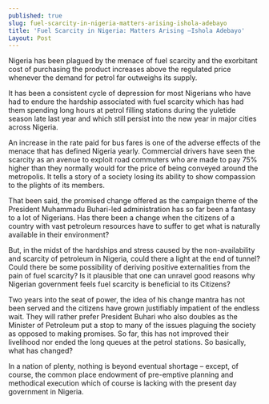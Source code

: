 ```yaml
---
published: true
slug: fuel-scarcity-in-nigeria-matters-arising-ishola-adebayo
title: 'Fuel Scarcity in Nigeria: Matters Arising –Ishola Adebayo'
Layout: Post
---
```


Nigeria has been plagued by the menace of fuel scarcity and the exorbitant cost of purchasing the product increases above the regulated price whenever the demand for petrol far outweighs its supply.

It has been a consistent cycle of depression for most Nigerians who have had to endure the hardship associated with fuel scarcity which has had them spending long hours at petrol filling stations during the yuletide season late last year and which still persist into the new year in  major cities across Nigeria.

An increase in the rate paid for bus fares is one of the adverse effects of the menace that has defined Nigeria yearly. Commercial drivers have seen the scarcity as an avenue to exploit road commuters who are made to pay 75% higher than they normally would for the price of being conveyed around the metropolis. It tells a story of a society losing its ability to show compassion to the plights of its members.

That been said, the promised change offered as the campaign theme of the President Muhammadu Buhari-led administration has so far been a fantasy to a lot of Nigerians. Has there been a change when the citizens of a country with vast petroleum resources have to suffer to get what is naturally available in their environment?

But, in the midst of the hardships and stress caused by the non-availability and scarcity of petroleum in Nigeria, could there a light at the end of tunnel? Could there be some possibility of deriving positive externalities from the pain of fuel scarcity? Is it plausible that one can unravel good reasons why Nigerian government feels fuel scarcity is beneficial to its Citizens?

Two years into the seat of power, the idea of his change mantra has not been served and the citizens have grown justifiably impatient of the endless wait. They will rather prefer President Buhari who also doubles as the Minister of Petroleum put a stop to many of the issues plaguing the society as opposed to making promises. So far, this has not improved their livelihood nor ended the long queues at the petrol stations. So basically, what has changed?

In a nation of plenty, nothing is beyond eventual shortage – except, of course, the common place endowment of pre-emptive planning and methodical execution which of course is lacking with the present day government in Nigeria.

